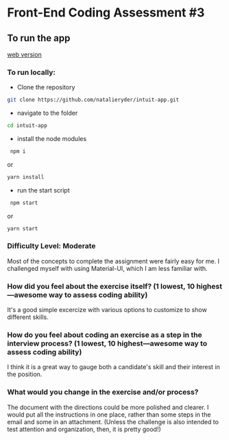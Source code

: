# Front-End Coding Assessment #3

## To run the app

[web version](https://natalieryder.github.io/intuit-app/)

### To run locally:

- Clone the repository

```sh
git clone https://github.com/natalieryder/intuit-app.git
```

- navigate to the folder

```sh
cd intuit-app
```

- install the node modules

```sh
 npm i
```
or
```sh
yarn install
```
 
 - run the start script

```sh
 npm start
```
or
```sh
yarn start
```


### Difficulty Level: Moderate

Most of the concepts to complete the assignment were fairly easy for me. I challenged myself with using Material-UI, which I am less familiar with.

### How did you feel about the exercise itself? (1 lowest, 10 highest—awesome way to assess coding ability)
It's a good simple excercize with various options to customize to show different skills.


### How do you feel about coding an exercise as a step in the interview process?  (1 lowest, 10 highest—awesome way to assess coding ability)
I think it is a great way to gauge both a candidate's skill and their interest in the position.

### What would you change in the exercise and/or process?
The document with the directions could be more polished and clearer. I would put all the instructions in one place, rather than some steps in the email and some in an attachment. (Unless the challenge is also intended to test attention and organization, then, it is pretty good!)